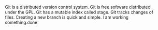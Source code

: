 ﻿Git is a distributed version control system.
Git is free software distributed under the GPL.
Git has a mutable index called stage.
Git tracks changes of files.
Creating a new branch is quick and simple.
I am working something.done.